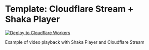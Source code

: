 # Template: Cloudflare Stream + Shaka Player


[![Deploy to Cloudflare Workers](https://deploy.workers.cloudflare.com/button)](https://deploy.workers.cloudflare.com/?url=https://github.com/cloudflare/templates/tree/main/stream/playback/shaka-player)


Example of video playback with Shaka Player and Cloudflare Stream
